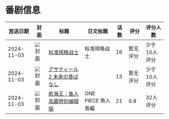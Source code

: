 # 番剧信息

|放送日期|封面|标题|日文标题|话数|评分|评分人数|
|---|---|---|---|---|---|---|
|2024-11-03|![封面](https://lain.bgm.tv/pic/cover/c/bb/39/345870_RVL1V.jpg)|[标准规格战士](https://bangumi.tv/subject/345870)|标准规格战士|16|暂无评分|少于10人评分|
|2024-11-03|![封面](https://lain.bgm.tv/pic/cover/c/22/0b/487318_0C5Bu.jpg)|[アサティール2 未来の昔ばなし](https://bangumi.tv/subject/487318)||13|暂无评分|少于10人评分|
|2024-11-03|![封面](https://lain.bgm.tv/pic/cover/c/e3/37/518603_AdqjY.jpg)|[航海王：鱼人岛篇特别编辑版](https://bangumi.tv/subject/518603)|ONE PIECE 魚人島編|21|6.8|32人评分|
